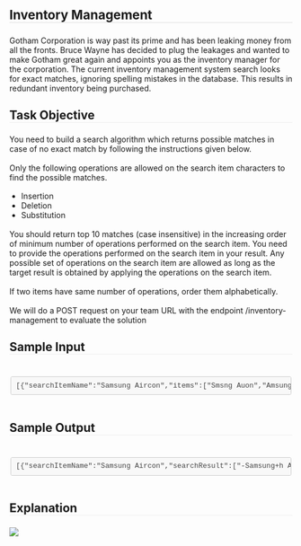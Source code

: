 <body style="padding:1em">
<h1 style="margin:1.3em 0 1em;padding:0;font-weight:bold;font-size:1.6em;border-bottom:1pt solid #DDDDDD;">Inventory Management</h1>
<p style="margin:1.2em 0;">Gotham Corporation is way past its prime and has been leaking money from all the fronts. Bruce Wayne has decided to plug the leakages and wanted to make Gotham great again and appoints you as the inventory manager for the corporation. The current inventory management system search looks for exact matches, ignoring spelling mistakes in the database. This results in redundant inventory being purchased.</p>

<h2 style="margin:1.3em 0 1em;padding:0;font-weight:bold;font-size:1.5em;border-bottom:1px solid #EEEEEE;">Task Objective</h2>
<p>You need to build a search algorithm which returns possible matches in case of no exact match by following the instructions given below.</p>
<p style="margin:1.2em 0;">Only the following operations are allowed on the search item characters to find the possible matches.</p>
<ul style="list-style-type:disc;margin-left:1em;padding-left:0.5em;text-indent:0;">
    <li>Insertion</li>
    <li>Deletion</li>
    <li>Substitution</li>
</ul>
<p style="margin:1.2em 0;">You should return top 10 matches (case insensitive) in the increasing order of minimum number of operations performed on the search item.
    You need to provide the operations performed on the search item in your result. Any possible set of operations on the search item are allowed as long as the target result is obtained by applying the operations on the search item.</p>
<p style="margin:1.2em 0;">If two items have same number of operations, order them alphabetically. </p>
<p> We will do a POST request on your team URL with the endpoint /inventory-management to evaluate the solution</p>
<h2 style="margin:1.3em 0 1em;padding:0;font-weight:bold;font-size:1.5em;border-bottom:1px solid #EEEEEE;">Sample Input</h2>

<pre style="font-family:Consolas,Inconsolata,Courier,monospace;font-size:1em;line-height:1.3em;margin:1.2em 0;">    <code style="background-color:#f8f8f8;border-radius:3px;border:1px solid #ccc;display:block;font-family:Consolas,Inconsolata,Courier,monospace;font-size:0.9em;margin:0 0.15em;overflow:auto;padding:0.5em 0.7em;white-space:pre;color:#444;">[{"searchItemName":"Samsung Aircon","items":["Smsng Auon","Amsungh Aircon","Samsunga Airon"]}]</code>
</pre>

<h2 style="margin:1.3em 0 1em;padding:0;font-weight:bold;font-size:1.5em;border-bottom:1px solid #EEEEEE;">Sample Output</h2>
<pre style="font-family:Consolas,Inconsolata,Courier,monospace;font-size:1em;line-height:1.3em;margin:1.2em 0;">    <code style="background-color:#f8f8f8;border-radius:3px;border:1px solid #ccc;display:block;font-family:Consolas,Inconsolata,Courier,monospace;font-size:0.9em;margin:0 0.15em;overflow:auto;padding:0.5em 0.7em;white-space:pre;color:#444;">[{"searchItemName":"Samsung Aircon","searchResult":["-Samsung+h Aircon","Samsung+a Air-con","S-ams-ung Au-r-con"]}]</code>
</pre>
<h2 style="margin:1.3em 0 1em;padding:0;font-weight:bold;font-size:1.5em;border-bottom:1px solid #EEEEEE;">Explanation</h2>
<img src="Example.png">

</body>
